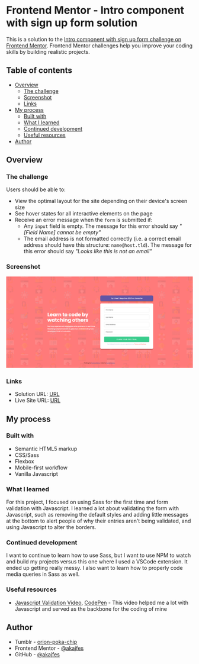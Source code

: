 # Frontend Mentor - Intro component with sign up form solution

This is a solution to the [Intro component with sign up form challenge on Frontend Mentor](https://www.frontendmentor.io/challenges/intro-component-with-signup-form-5cf91bd49edda32581d28fd1). Frontend Mentor challenges help you improve your coding skills by building realistic projects. 

## Table of contents

- [Overview](#overview)
  - [The challenge](#the-challenge)
  - [Screenshot](#screenshot)
  - [Links](#links)
- [My process](#my-process)
  - [Built with](#built-with)
  - [What I learned](#what-i-learned)
  - [Continued development](#continued-development)
  - [Useful resources](#useful-resources)
- [Author](#author)


## Overview

### The challenge

Users should be able to:

- View the optimal layout for the site depending on their device's screen size
- See hover states for all interactive elements on the page
- Receive an error message when the `form` is submitted if:
  - Any `input` field is empty. The message for this error should say *"[Field Name] cannot be empty"*
  - The email address is not formatted correctly (i.e. a correct email address should have this structure: `name@host.tld`). The message for this error should say *"Looks like this is not an email"*

### Screenshot

![](./assets/Screenshot.png)

### Links

- Solution URL: [URL](https://www.frontendmentor.io/solutions/form-validation-with-javascript-and-styled-with-sass--YfGpa8clS)
- Live Site URL: [URL](https://akajfes-signup-form.netlify.app/)

## My process

### Built with

- Semantic HTML5 markup
- CSS/Sass
- Flexbox
- Mobile-first workflow
- Vanilla Javascript

### What I learned

For this project, I focused on using Sass for the first time and form validation with Javascript. I learned a lot about validating the form with Javascript, such as removing the default styles and adding little messages at the bottom to alert people of why their entries aren't being validated, and using Javascript to alter the borders.

### Continued development

I want to continue to learn how to use Sass, but I want to use NPM to watch and build my projects versus this one where I used a VSCode extension. It ended up getting really messy. I also want to learn how to properly code media queries in Sass as well.

### Useful resources

- [Javascript Validation Video](https://www.youtube.com/watch?v=CYlNJpltjMM), [CodePen](https://codepen.io/javascriptacademy-stash/pen/oNeNMNR) - This video helped me a lot with Javascript and served as the backbone for the coding of mine

## Author

- Tumblr - [orion-poka-chip](https://orion-poka-chip.tumblr.com/)
- Frontend Mentor - [@akajfes](https://www.frontendmentor.io/profile/akajfes)
- GitHub - [@akajfes](https://github.com/akajfes)
